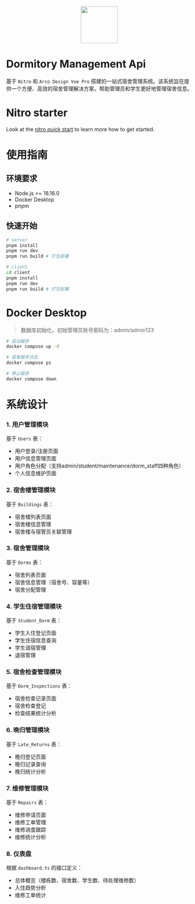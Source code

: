 <br>

<p align="center">
<img src="https://api.iconify.design/fluent-emoji:dog-face.svg" style="width:100px;" />
</p>

# Dormitory Management Api

基于 `Nitro` 和 `Arco Design Vue Pro` 搭建的一站式宿舍管理系统。该系统旨在提供一个方便、高效的宿舍管理解决方案，帮助管理员和学生更好地管理宿舍信息。

# Nitro starter

Look at the [nitro quick start](https://nitro.unjs.io/guide#quick-start) to learn more how to get started.

# 使用指南

## 环境要求
- Node.js >= 18.16.0
- Docker Desktop
- pnpm

## 快速开始
```bash
# server
pnpm install
pnpm run dev
pnpm run build # 打包部署

# client
cd client
pnpm install
pnpm run dev
pnpm run build # 打包部署
```

# Docker Desktop

> 数据库初始化，初始管理员账号密码为：admin/admin123

```bash
# 启动服务
docker compose up -d 

# 查看服务状态
docker compose ps

# 停止服务
docker compose down
```

# 系统设计

### 1. 用户管理模块
基于 `Users` 表：

- 用户登录/注册页面
- 用户信息管理页面
- 用户角色分配（支持admin/student/maintenance/dorm_staff四种角色）
- 个人信息维护页面
### 2. 宿舍楼管理模块
基于 `Buildings` 表：

- 宿舍楼列表页面
- 宿舍楼信息管理
- 宿舍楼与宿管员关联管理
### 3. 宿舍管理模块
基于 `Dorms` 表：

- 宿舍列表页面
- 宿舍信息管理（宿舍号、容量等）
- 宿舍分配管理
### 4. 学生住宿管理模块
基于 `Student_Dorm` 表：

- 学生入住登记页面
- 学生住宿信息查询
- 学生调宿管理
- 退宿管理
### 5. 宿舍检查管理模块
基于 `Dorm_Inspections` 表：

- 宿舍检查记录页面
- 宿舍检查登记
- 检查结果统计分析
### 6. 晚归管理模块
基于 `Late_Returns` 表：

- 晚归登记页面
- 晚归记录查询
- 晚归统计分析
### 7. 维修管理模块
基于 `Repairs` 表：

- 维修申请页面
- 维修工单管理
- 维修进度跟踪
- 维修统计分析
### 8. 仪表盘
根据 `dashboard.ts` 的接口定义：

- 总体概览（楼栋数、宿舍数、学生数、待处理维修数）
- 入住趋势分析
- 维修工单统计